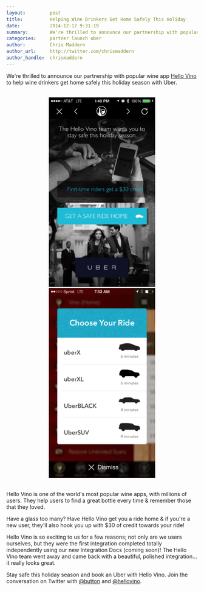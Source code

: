 ```yaml
---
layout:         post
title:          Helping Wine Drinkers Get Home Safely This Holiday
date:           2014-12-17 9:31:19
summary:        We're thrilled to announce our partnership with popular wine app HelloVino to get wine drinkers home safe this holiday season with Uber.
categories:     partner launch uber
author:         Chris Maddern
author_url:     http://twitter.com/chrismaddern
author_handle:  chrismaddern
---
```


We're thrilled to announce our partnership with popular wine app <a href="http://hellovino.com" target="_blank">Hello Vino</a> to help wine drinkers get home safely this holiday season with Uber.
<br /><br />
<center>
<img src="/images/posts/hello-vino/hello-vino-button-uber-intro.png" style="max-width:280px !important;" />
<img src="/images/posts/hello-vino/hello-vino-button-uber-ride.png" style="max-width:280px !important;" />
</center><br />

Hello Vino is one of the world's most popular wine apps, with millions of users. They help users to find a great bottle every time & remember those that they loved.

Have a glass too many? Have Hello Vino get you a ride home & if you're a new user, they'll also hook you up with $30 of credit towards your ride!

Hello Vino is so exciting to us for a few reasons; not only are we users ourselves, but they were the first integration completed totally independently using our new Integration Docs (coming soon)! The Hello Vino team went away and came back with a beautiful, polished integration... it really looks great.

Stay safe this holiday season and book an Uber with Hello Vino. Join the conversation on Twitter with <a href="http://twitter.com/button" target="_blank">@button</a> and <a href="http://twitter.com/hellovino" target="_blank">@hellovino</a>.
